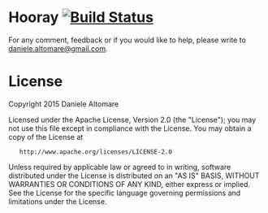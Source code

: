 Hooray [![Build Status](https://travis-ci.org/fasteque/Horray.svg?branch=master)](https://travis-ci.org/fasteque/Horray)
================

For any comment, feedback or if you would like to help, please write to daniele.altomare@gmail.com.



License
================

Copyright 2015 Daniele Altomare

   Licensed under the Apache License, Version 2.0 (the "License");
   you may not use this file except in compliance with the License.
   You may obtain a copy of the License at

       http://www.apache.org/licenses/LICENSE-2.0

   Unless required by applicable law or agreed to in writing, software
   distributed under the License is distributed on an "AS IS" BASIS,
   WITHOUT WARRANTIES OR CONDITIONS OF ANY KIND, either express or implied.
   See the License for the specific language governing permissions and
   limitations under the License.
